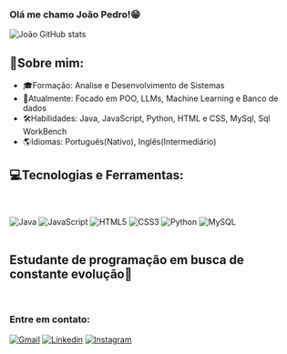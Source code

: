 ### Olá me chamo João Pedro!😁
 
 ![João GitHub stats](https://github-readme-stats.vercel.app/api?username=joaaoow&show_icons=true&theme=tokyonight)
 
 ## 📌Sobre mim:
 - 🎓Formação: Analise e Desenvolvimento de Sistemas
 - 💼Atualmente: Focado em POO, LLMs, Machine Learning e Banco de dados
 - 🛠️Habilidades: Java, JavaScript, Python, HTML e CSS, MySql, Sql WorkBench
 - 🌎Idiomas: Português(Nativo), Inglês(Intermediário)

 ## 💻Tecnologias e Ferramentas:
 <br >
 <div style = "display: inline_block"> <br>
    <img align = "center" alt = "Java" src = "https://img.shields.io/badge/Java-ED8B00?style=for-the-badge&logo=openjdk&logoColor=white">
    <img align = "center" alt = "JavaScript" src = "https://img.shields.io/badge/JavaScript-F7DF1E?style=for-the-badge&logo=javascript&logoColor=black">
    <img align = "center" alt = "HTML5" src = "https://img.shields.io/badge/HTML5-E34F26?style=for-the-badge&logo=html5&logoColor=white">
    <img align = "center" alt = "CSS3" src = "https://img.shields.io/badge/CSS3-1572B6?style=for-the-badge&logo=css3&logoColor=white">
    <img align = "center" alt = "Python" src = "https://img.shields.io/badge/Python-3776AB?style=for-the-badge&logo=python&logoColor=white">
    <img align = "center" alt = "MySQL" src = "https://img.shields.io/badge/MySQL-4479A1?logo=mysql&logoColor=fff)">
 </div>
 
 <br>
 
 ## Estudante de programação em busca de constante evolução🚀
 
 <br>

 ### Entre em contato: 
 [![Gmail](https://img.shields.io/badge/Gmail-D14836?style=for-the-badge&logo=gmail&logoColor=white)](joaopsilvapereira1701@gmail.com)
 [![Linkedin](https://img.shields.io/badge/LinkedIn-0077B5?style=for-the-badge&logo=linkedin&logoColor=white)](https://www.linkedin.com/in/joão-pedro-879187310/)
 [![Instagram](https://img.shields.io/badge/Instagram-E4405F?style=for-the-badge&logo=instagram&logoColor=white)](https://www.instagram.com/_.joaaow/)
